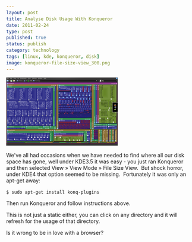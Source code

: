 ```yaml
--- 
layout: post 
title: Analyse Disk Usage With Konqueror
date: 2011-02-24
type: post 
published: true 
status: publish
category: technology
tags: [linux, kde, konqueror, disk]
image: konqueror-file-size-view_300.png
---
```


<a href="/assets/konqueror-file-size-view.png"><img src="/assets/konqueror-file-size-view_300.png" class="image-right" alt="Konqueror File Size View"></a> 

We've all had occasions when we have needed to find where all our disk
space has gone, well under KDE3.5 it was easy - you just ran Konqueror
and then selected View » View Mode » File Size View.  But shock horror,
under KDE4 that option seemed to be missing.  Fortunately it was only an
apt-get away:

<!--more-->

    $ sudo apt-get install konq-plugins

Then run Konqueror and follow instructions above.

This is not just a static either, you can click on any directory and it
will refresh for the usage of that directory.

Is it wrong to be in love with a browser?

